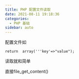 ```yaml
---
title: PHP 配置文件读取
date: 2021-08-11 19:18:36
categories:
  - PHP 基础
sidebar: auto
---
```


配置文件如

```
return  array('''key'=>"value");
```

读取就和简单

直接file_get_content()
